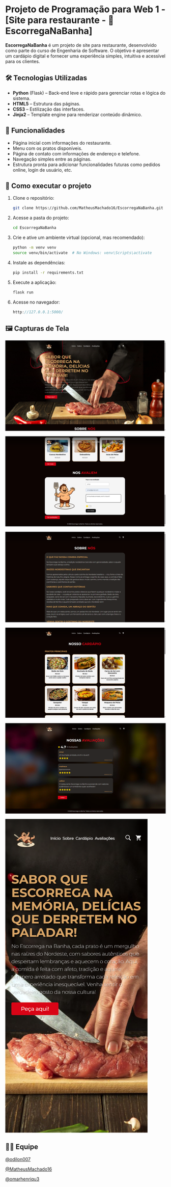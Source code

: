 ﻿# Projeto de Programação para Web 1 - [Site para restaurante - 🧈 EscorregaNaBanha]

**EscorregaNaBanha** é um projeto de site para restaurante, desenvolvido como parte do curso de Engenharia de Software. O objetivo é apresentar um cardápio digital e fornecer uma experiência simples, intuitiva e acessível para os clientes.

## 🛠️ Tecnologias Utilizadas

- **Python** (Flask) – Back-end leve e rápido para gerenciar rotas e lógica do sistema.
- **HTML5** – Estrutura das páginas.
- **CSS3** – Estilização das interfaces.
- **Jinja2** – Template engine para renderizar conteúdo dinâmico.

## 📌 Funcionalidades

- Página inicial com informações do restaurante.
- Menu com os pratos disponíveis.
- Página de contato com informações de endereço e telefone.
- Navegação simples entre as páginas.
- Estrutura pronta para adicionar funcionalidades futuras como pedidos online, login de usuário, etc.

## 🚀 Como executar o projeto

1. Clone o repositório:
    ```bash
   git clone https://github.com/MatheusMachado16/EscorregaNaBanha.git
2. Acesse a pasta do projeto:
    ```bash
    cd EscorregaNaBanha
3. Crie e ative um ambiente virtual (opcional, mas recomendado):
    ```bash
    python -m venv venv
    source venv/bin/activate  # No Windows: venv\Scripts\activate
4. Instale as dependências:
    ```bash
    pip install -r requirements.txt
5. Execute a aplicação:
    ```bash
    flask run
6. Acesse no navegador:
    ```cpp
    http://127.0.0.1:5000/
## 🖼️ Capturas de Tela
<!-- Coloque aqui imagens do site rodando, se possível -->
![tela inicial](App/static/img/telainicial.png)

![fromulario](App/static/img/formulariogithub.png)

![sobre](App/static/img/sobre.png)

![cardapio](App/static/img/cardapiogithub.png)

![avaliação](App/static/img/avaliacaogithub.png)

![mobilel](App/static/img/mobile.png)

## 👨‍💻 Equipe

[@odilon007](https://github.com/odilon007)

[@MatheusMachado16](https://github.com/MatheusMachado16)

[@omarhenriqu3](https://github.com/omarhenriqu3)



